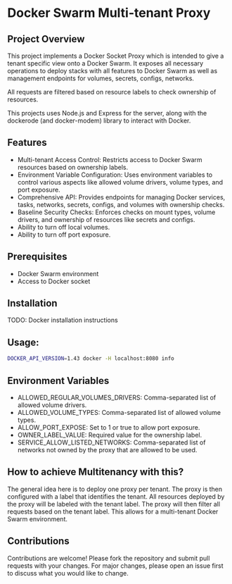 # Docker Swarm Multi-tenant Proxy

## Project Overview

This project implements a Docker Socket Proxy which is intended to give a tenant specific view onto a Docker Swarm. It exposes all necessary operations to deploy stacks with all features to Docker Swarm as well as management endpoints for volumes, secrets, configs, networks. 

All requests are filtered based on resource labels to check ownership of resources.

This projects uses Node.js and Express for the server, along with the dockerode (and docker-modem) library to interact with Docker.

## Features

- Multi-tenant Access Control: Restricts access to Docker Swarm resources based on ownership labels.
- Environment Variable Configuration: Uses environment variables to control various aspects like allowed volume drivers, volume types, and port exposure.
- Comprehensive API: Provides endpoints for managing Docker services, tasks, networks, secrets, configs, and volumes with ownership checks.
- Baseline Security Checks: Enforces checks on mount types, volume drivers, and ownership of resources like secrets and configs.
- Ability to turn off local volumes.
- Ability to turn off port exposure.

## Prerequisites

- Docker Swarm environment
- Access to Docker socket

## Installation

TODO: Docker installation instructions

## Usage:

```bash
DOCKER_API_VERSION=1.43 docker -H localhost:8080 info
```

## Environment Variables

- ALLOWED_REGULAR_VOLUMES_DRIVERS: Comma-separated list of allowed volume drivers.
- ALLOWED_VOLUME_TYPES: Comma-separated list of allowed volume types.
- ALLOW_PORT_EXPOSE: Set to 1 or true to allow port exposure.
- OWNER_LABEL_VALUE: Required value for the ownership label.
- SERVICE_ALLOW_LISTED_NETWORKS: Comma-separated list of networks not owned by the proxy that are allowed to be used.

## How to achieve Multitenancy with this?

The general idea here is to deploy one proxy per tenant. The proxy is then configured with a label that identifies the tenant. All resources deployed by the proxy will be labeled with the tenant label. The proxy will then filter all requests based on the tenant label. This allows for a multi-tenant Docker Swarm environment.

## Contributions

Contributions are welcome! Please fork the repository and submit pull requests with your changes. For major changes, please open an issue first to discuss what you would like to change.